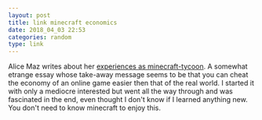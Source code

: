 ```yaml
---
layout: post
title: link minecraft economics
date: 2018_04_03 22:53
categories: random
type: link
---
```


Alice Maz writes about her [experiences as minecraft-tycoon](https://www.alicemaz.com/writing/minecraft.html#). A somewhat etrange essay whose take-away message seems to be that you can cheat the economy of an online game easier then that of the real world. I started it with only a mediocre interested but went all the way through and was fascinated in the end, even thought I don't know if I learned anything new. You don't need to know minecraft to enjoy this. 
